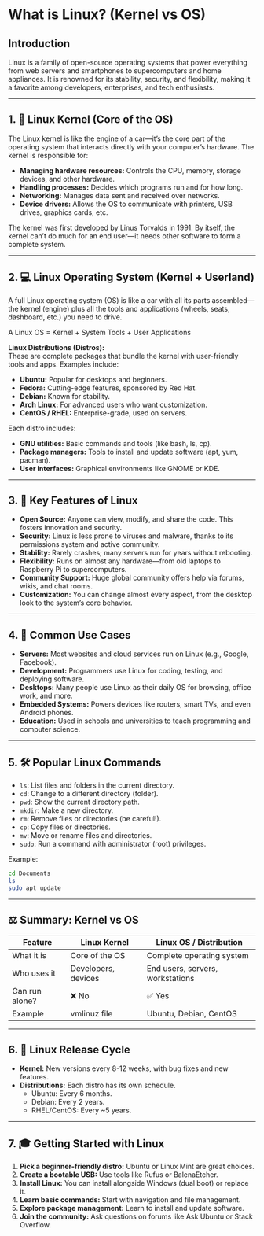 # What is Linux? (Kernel vs OS)

## Introduction
Linux is a family of open-source operating systems that power everything from web servers and smartphones to supercomputers and home appliances. It is renowned for its stability, security, and flexibility, making it a favorite among developers, enterprises, and tech enthusiasts.

---

## 1. 🧩 Linux Kernel (Core of the OS)
The Linux kernel is like the engine of a car—it’s the core part of the operating system that interacts directly with your computer’s hardware. The kernel is responsible for:
- **Managing hardware resources:** Controls the CPU, memory, storage devices, and other hardware.
- **Handling processes:** Decides which programs run and for how long.
- **Networking:** Manages data sent and received over networks.
- **Device drivers:** Allows the OS to communicate with printers, USB drives, graphics cards, etc.

The kernel was first developed by Linus Torvalds in 1991. By itself, the kernel can’t do much for an end user—it needs other software to form a complete system.

---

## 2. 💻 Linux Operating System (Kernel + Userland)
A full Linux operating system (OS) is like a car with all its parts assembled—the kernel (engine) plus all the tools and applications (wheels, seats, dashboard, etc.) you need to drive.

A Linux OS = Kernel + System Tools + User Applications

**Linux Distributions (Distros):**  
These are complete packages that bundle the kernel with user-friendly tools and apps. Examples include:
- **Ubuntu:** Popular for desktops and beginners.
- **Fedora:** Cutting-edge features, sponsored by Red Hat.
- **Debian:** Known for stability.
- **Arch Linux:** For advanced users who want customization.
- **CentOS / RHEL:** Enterprise-grade, used on servers.

Each distro includes:
- **GNU utilities:** Basic commands and tools (like bash, ls, cp).
- **Package managers:** Tools to install and update software (apt, yum, pacman).
- **User interfaces:** Graphical environments like GNOME or KDE.

---

## 3. 🌟 Key Features of Linux
- **Open Source:** Anyone can view, modify, and share the code. This fosters innovation and security.
- **Security:** Linux is less prone to viruses and malware, thanks to its permissions system and active community.
- **Stability:** Rarely crashes; many servers run for years without rebooting.
- **Flexibility:** Runs on almost any hardware—from old laptops to Raspberry Pi to supercomputers.
- **Community Support:** Huge global community offers help via forums, wikis, and chat rooms.
- **Customization:** You can change almost every aspect, from the desktop look to the system’s core behavior.

---

## 4. 🎯 Common Use Cases
- **Servers:** Most websites and cloud services run on Linux (e.g., Google, Facebook).
- **Development:** Programmers use Linux for coding, testing, and deploying software.
- **Desktops:** Many people use Linux as their daily OS for browsing, office work, and more.
- **Embedded Systems:** Powers devices like routers, smart TVs, and even Android phones.
- **Education:** Used in schools and universities to teach programming and computer science.

---

## 5. 🛠️ Popular Linux Commands
- `ls`: List files and folders in the current directory.
- `cd`: Change to a different directory (folder).
- `pwd`: Show the current directory path.
- `mkdir`: Make a new directory.
- `rm`: Remove files or directories (be careful!).
- `cp`: Copy files or directories.
- `mv`: Move or rename files and directories.
- `sudo`: Run a command with administrator (root) privileges.

Example:
```sh
cd Documents
ls
sudo apt update
```

---

## ⚖️ Summary: Kernel vs OS

| Feature         | Linux Kernel         | Linux OS / Distribution         |
|-----------------|---------------------|---------------------------------|
| What it is      | Core of the OS      | Complete operating system       |
| Who uses it     | Developers, devices | End users, servers, workstations|
| Can run alone?  | ❌ No               | ✅ Yes                          |
| Example         | vmlinuz file        | Ubuntu, Debian, CentOS          |

---

## 6. 🔄 Linux Release Cycle
- **Kernel:** New versions every 8-12 weeks, with bug fixes and new features.
- **Distributions:** Each distro has its own schedule.
  - Ubuntu: Every 6 months.
  - Debian: Every 2 years.
  - RHEL/CentOS: Every ~5 years.

---

## 7. 🎓 Getting Started with Linux
1. **Pick a beginner-friendly distro:** Ubuntu or Linux Mint are great choices.
2. **Create a bootable USB:** Use tools like Rufus or BalenaEtcher.
3. **Install Linux:** You can install alongside Windows (dual boot) or replace it.
4. **Learn basic commands:** Start with navigation and file management.
5. **Explore package management:** Learn to install and update software.
6. **Join the community:** Ask questions on forums like Ask Ubuntu or Stack Overflow.

